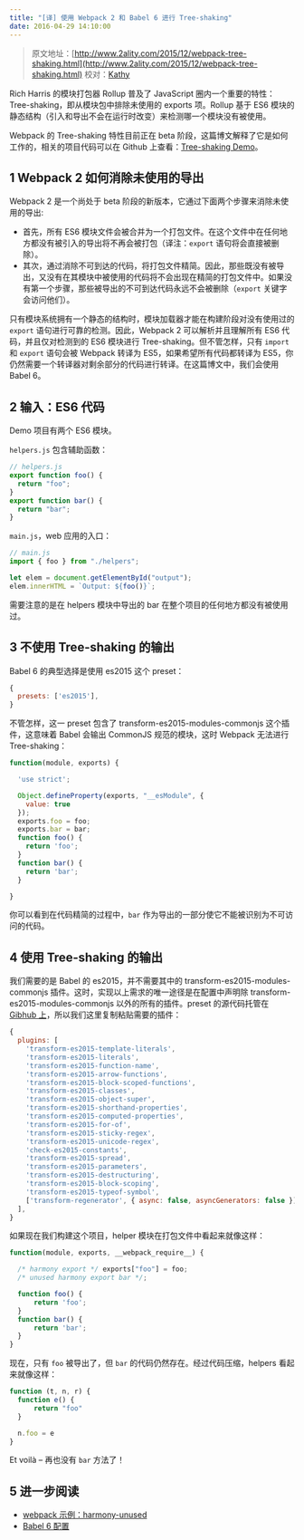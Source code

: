 ```yaml
---
title: "[译] 使用 Webpack 2 和 Babel 6 进行 Tree-shaking"
date: 2016-04-29 14:10:00
---
```


> 原文地址：[http://www.2ality.com/2015/12/webpack-tree-shaking.html](http://www.2ality.com/2015/12/webpack-tree-shaking.html)
> 校对：[Kathy](https://segmentfault.com/u/kathy_miao)

Rich Harris 的模块打包器 Rollup 普及了 JavaScript 圈内一个重要的特性：Tree-shaking，即从模块包中排除未使用的 exports 项。Rollup 基于 ES6 模块的静态结构（引入和导出不会在运行时改变）来检测哪一个模块没有被使用。

Webpack 的 Tree-shaking 特性目前正在 beta 阶段，这篇博文解释了它是如何工作的，相关的项目代码可以在 Github 上查看：[Tree-shaking Demo](https://github.com/rauschma/tree-shaking-demo)。

<!--more-->

## 1 Webpack 2 如何消除未使用的导出

Webpack 2 是一个尚处于 beta 阶段的新版本，它通过下面两个步骤来消除未使用的导出:

- 首先，所有 ES6 模块文件会被合并为一个打包文件。在这个文件中在任何地方都没有被引入的导出将不再会被打包（译注：`export` 语句将会直接被删除）。
- 其次，通过消除不可到达的代码，将打包文件精简。因此，那些既没有被导出，又没有在其模块中被使用的代码将不会出现在精简的打包文件中。如果没有第一个步骤，那些被导出的不可到达代码永远不会被删除（`export` 关键字会访问他们）。

只有模块系统拥有一个静态的结构时，模块加载器才能在构建阶段对没有使用过的 `export` 语句进行可靠的检测。因此，Webpack 2 可以解析并且理解所有 ES6 代码，并且仅对检测到的 ES6 模块进行 Tree-shaking。但不管怎样，只有 `import` 和 `export` 语句会被 Webpack 转译为 ES5，如果希望所有代码都转译为 ES5，你仍然需要一个转译器对剩余部分的代码进行转译。在这篇博文中，我们会使用 Babel 6。

## 2 输入：ES6 代码

Demo 项目有两个 ES6 模块。

`helpers.js` 包含辅助函数：

```js
// helpers.js
export function foo() {
  return "foo";
}
export function bar() {
  return "bar";
}
```

`main.js`，web 应用的入口：

```js
// main.js
import { foo } from "./helpers";

let elem = document.getElementById("output");
elem.innerHTML = `Output: ${foo()}`;
```

需要注意的是在 helpers 模块中导出的 bar 在整个项目的任何地方都没有被使用过。

## 3 不使用 Tree-shaking 的输出

Babel 6 的典型选择是使用 es2015 这个 preset：

```js
{
  presets: ['es2015'],
}
```

不管怎样，这一 preset 包含了 transform-es2015-modules-commonjs 这个插件，这意味着 Babel 会输出 CommonJS 规范的模块，这时 Webpack 无法进行 Tree-shaking：

```js
function(module, exports) {

  'use strict';

  Object.defineProperty(exports, "__esModule", {
    value: true
  });
  exports.foo = foo;
  exports.bar = bar;
  function foo() {
    return 'foo';
  }
  function bar() {
    return 'bar';
  }

}
```

你可以看到在代码精简的过程中，`bar` 作为导出的一部分使它不能被识别为不可访问的代码。

## 4 使用 Tree-shaking 的输出

我们需要的是 Babel 的 es2015，并不需要其中的 transform-es2015-modules-commonjs 插件。这时，实现以上需求的唯一途径是在配置中声明除 transform-es2015-modules-commonjs 以外的所有的插件。preset 的源代码托管在 [Gibhub 上](https://github.com/babel/babel/blob/472ad1e6a6d4d0dd199078fdb08c5bc16c75b5a9/packages/babel-preset-es2015/index.js)，所以我们这里复制粘贴需要的插件：

```js
{
  plugins: [
    'transform-es2015-template-literals',
    'transform-es2015-literals',
    'transform-es2015-function-name',
    'transform-es2015-arrow-functions',
    'transform-es2015-block-scoped-functions',
    'transform-es2015-classes',
    'transform-es2015-object-super',
    'transform-es2015-shorthand-properties',
    'transform-es2015-computed-properties',
    'transform-es2015-for-of',
    'transform-es2015-sticky-regex',
    'transform-es2015-unicode-regex',
    'check-es2015-constants',
    'transform-es2015-spread',
    'transform-es2015-parameters',
    'transform-es2015-destructuring',
    'transform-es2015-block-scoping',
    'transform-es2015-typeof-symbol',
    ['transform-regenerator', { async: false, asyncGenerators: false }],
  ],
}
```

如果现在我们构建这个项目，helper 模块在打包文件中看起来就像这样：

```js
function(module, exports, __webpack_require__) {

  /* harmony export */ exports["foo"] = foo;
  /* unused harmony export bar */;

  function foo() {
      return 'foo';
  }
  function bar() {
      return 'bar';
  }
}
```

现在，只有 `foo` 被导出了，但 `bar` 的代码仍然存在。经过代码压缩，helpers 看起来就像这样：

```js
function (t, n, r) {
  function e() {
      return "foo"
  }

  n.foo = e
}
```

Et voilà – 再也没有 `bar` 方法了！

## 5 进一步阅读

- [webpack 示例：harmony-unused](https://github.com/webpack/webpack/tree/master/examples/harmony-unused)
- [Babel 6 配置](http://www.2ality.com/2015/11/configuring-babel6.html)
